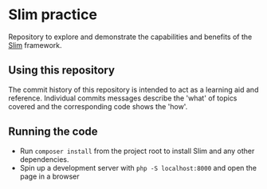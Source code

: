 # Slim practice

Repository to explore and demonstrate the capabilities and benefits of the [Slim](https://www.slimframework.com/) framework.

## Using this repository

The commit history of this repository is intended to act as a learning aid and reference. Individual commits messages describe the 'what' of topics covered and the corresponding code shows the 'how'.

## Running the code

* Run `composer install` from the project root to install Slim and any other dependencies.
* Spin up a development server with `php -S localhost:8000` and open the page in a browser